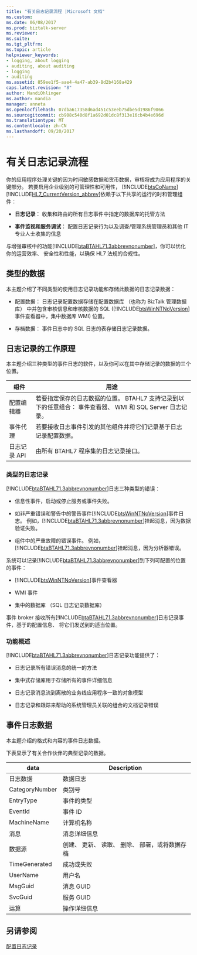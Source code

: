 ```yaml
---
title: "有关日志记录流程 |Microsoft 文档"
ms.custom: 
ms.date: 06/08/2017
ms.prod: biztalk-server
ms.reviewer: 
ms.suite: 
ms.tgt_pltfrm: 
ms.topic: article
helpviewer_keywords:
- logging, about logging
- auditing, about auditing
- logging
- auditing
ms.assetid: 859ee1f5-aae4-4a47-ab39-8d2b4168a429
caps.latest.revision: "8"
author: MandiOhlinger
ms.author: mandia
manager: anneta
ms.openlocfilehash: 07dba617358d6ad451c53eeb75dbe5d1986f9066
ms.sourcegitcommit: cb908c540d8f1a692d01dc8f313e16cb4b4e696d
ms.translationtype: MT
ms.contentlocale: zh-CN
ms.lasthandoff: 09/20/2017
---
```

# <a name="about-the-logging-process"></a>有关日志记录流程
你的应用程序处理关键的因为时间敏感数据和货币数据，审核将成为应用程序的关键部分。 若要启用企业级别的可管理性和可用性， [!INCLUDE[btsCoName](../../includes/btsconame-md.md)] [!INCLUDE[HL7_CurrentVersion_abbrev](../../includes/hl7-currentversion-abbrev-md.md)]依赖于以下共享的运行的时和管理组件：  
  
-   **日志记录**： 收集和路由的所有日志事件中指定的数据库的托管方法  
  
-   **事件监视和服务调试**： 配置日志记录行为以及调查/管理系统管理员和其他 IT 专业人士收集的信息  
  
 与增强审核中的功能[!INCLUDE[btaBTAHL71.3abbrevnonumber](../../includes/btabtahl71-3abbrevnonumber-md.md)]，你可以优化你的运营效率、 安全性和性能，以确保 HL7 法规的合规性。  
  
## <a name="types-of-data"></a>类型的数据  
 本主题介绍了不同类型的使用日志记录功能和存储此数据的日志记录数据：  
  
-   配置数据： 日志记录配置数据存储在配置数据库 （也称为 BizTalk 管理数据库） 中并包含审核信息和审核数据的 SQL ([!INCLUDE[btsWinNTNoVersion](../../includes/btswinntnoversion-md.md)]事件查看器中，集中数据库 WMI) 位置。  
  
-   存档数据： 事件日志中的 SQL 日志的表存储日志记录数据。  
  
## <a name="how-logging-works"></a>日志记录的工作原理  
 本主题介绍三种类型的事件日志的软件，以及你可以在其中存储记录的数据的三个位置。  
  
|组件|用途|  
|---------------|-------------|  
|配置编辑器|若要指定保存的日志数据的位置。 BTAHL7 支持记录到以下的任意组合： 事件查看器、 WMI 和 SQL Server 日志记录。|  
|事件代理|若要接收日志事件引发的其他组件并将它们记录基于日志记录配置数据。|  
|日志记录 API|由所有 BTAHL7 程序集的日志记录接口。|  
  
### <a name="types-of-logging"></a>类型的日志记录  
 [!INCLUDE[btaBTAHL71.3abbrevnonumber](../../includes/btabtahl71-3abbrevnonumber-md.md)]日志三种类型的错误：  
  
-   信息性事件，启动或停止服务或事件失败。  
  
-   如非严重错误和警告中的警告事件[!INCLUDE[btsWinNTNoVersion](../../includes/btswinntnoversion-md.md)]事件日志。 例如，[!INCLUDE[btaBTAHL71.3abbrevnonumber](../../includes/btabtahl71-3abbrevnonumber-md.md)]挂起消息，因为数据验证失败。  
  
-   组件中的严重故障的错误事件。 例如，[!INCLUDE[btaBTAHL71.3abbrevnonumber](../../includes/btabtahl71-3abbrevnonumber-md.md)]挂起消息，因为分析器错误。  
  
 系统可以记录[!INCLUDE[btaBTAHL71.3abbrevnonumber](../../includes/btabtahl71-3abbrevnonumber-md.md)]到下列可配置的位置的事件：  
  
-   [!INCLUDE[btsWinNTNoVersion](../../includes/btswinntnoversion-md.md)]事件查看器  
  
-   WMI 事件  
  
-   集中的数据库 （SQL 日志记录数据库）  
  
 事件 broker 接收所有[!INCLUDE[btaBTAHL71.3abbrevnonumber](../../includes/btabtahl71-3abbrevnonumber-md.md)]日志记录事件，基于的配置信息、 将它们发送到的适当位置。  
  
### <a name="overview-of-features"></a>功能概述  
 [!INCLUDE[btaBTAHL71.3abbrevnonumber](../../includes/btabtahl71-3abbrevnonumber-md.md)]日志记录功能提供了：  
  
-   日志记录所有错误消息的统一的方法  
  
-   集中式存储库用于存储所有的事件详细信息  
  
-   日志记录消息流到离散的业务线应用程序一致的对象模型  
  
-   日志记录和跟踪来帮助的系统管理员关联的组合的文档记录错误  
  
## <a name="event-log-data"></a>事件日志数据  
 本主题介绍的格式和内容的事件日志数据。  
  
 下表显示了有关合作伙伴的典型记录的数据。  
  
|data|Description|  
|----------|-----------------|  
|日志数据|数据日志|  
|CategoryNumber|类别号|  
|EntryType|事件的类型|  
|EventId|事件 ID|  
|MachineName|计算机名称|  
|消息|消息详细信息|  
|数据源|创建、 更新、 读取、 删除、 部署，或将数据存档|  
|TimeGenerated|成功或失败|  
|UserName|用户名|  
|MsgGuid|消息 GUID|  
|SvcGuid|服务 GUID|  
|运算|操作详细信息|  
  
## <a name="see-also"></a>另请参阅  
 [配置日志记录](../../adapters-and-accelerators/accelerator-hl7/configuring-logging.md)